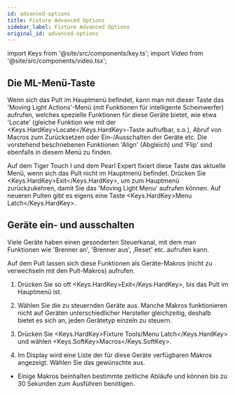 ```yaml
---
id: advanced-options
title: Fixture Advanced Options
sidebar_label: Fixture Advanced Options
original_id: advanced-options
---
```


import Keys from '@site/src/components/key.ts';
import Video from '@site/src/components/video.tsx';

Die ML-Menü-Taste
-----------------

Wenn sich das Pult im Hauptmenü befindet, kann man mit dieser Taste das
'Moving Light Actions'-Menü (mit Funktionen für intelligente
Scheinwerfer) aufrufen, welches spezielle Funktionen für diese Geräte
bietet, wie etwa 'Locate' (gleiche Funktion wie mit der <Keys.HardKey>Locate</Keys.HardKey>-Taste
aufrufbar, s.o.), Abruf von Macros zum Zurücksetzen oder
Ein-/Ausschalten der Geräte etc. Die vorstehend beschriebenen Funktionen
'Align' (Abgleich) und 'Flip' sind ebenfalls in diesem Menü zu finden.

Auf dem Tiger Touch I und dem Pearl Expert fixiert diese Taste das
aktuelle Menü, wenn sich das Pult nicht im Hauptmenü befindet. Drücken
Sie <Keys.HardKey>Exit</Keys.HardKey>, um zum Hauptmenü zurückzukehren, damit Sie das 'Moving
Light Menu' aufrufen können. Auf neueren Pulten gibt es eigens eine
Taste <Keys.HardKey>Menu Latch</Keys.HardKey>.

Geräte ein- und ausschalten
---------------------------

Viele Geräte haben einen gesonderten Steuerkanal, mit dem man Funktionen
wie 'Brenner an', 'Brenner aus', ‚Reset' etc. aufrufen kann.

Auf dem Pult lassen sich diese Funktionen als Geräte-Makros (nicht zu
verwechseln mit den Pult-Makros) aufrufen.

1.  Drücken Sie so oft <Keys.HardKey>Exit</Keys.HardKey>, bis das Pult im Hauptmenü ist.

2.  Wählen Sie die zu steuernden Geräte aus. Manche Makros funktionieren
    nicht auf Geräten unterschiedlicher Hersteller gleichzeitig, deshalb
    bietet es sich an, jeden Gerätetyp einzeln zu steuern.

3.  Drücken Sie <Keys.HardKey>Fixture Tools/Menu Latch</Keys.HardKey> und wählen <Keys.SoftKey>Macros</Keys.SoftKey>.

4.  Im Display wird eine Liste der für diese Geräte verfügbaren Makros
    angezeigt. Wählen Sie das gewünschte aus.

-   Einige Makros beinhalten bestimmte zeitliche Abläufe und können bis zu
    30 Sekunden zum Ausführen benötigen.
